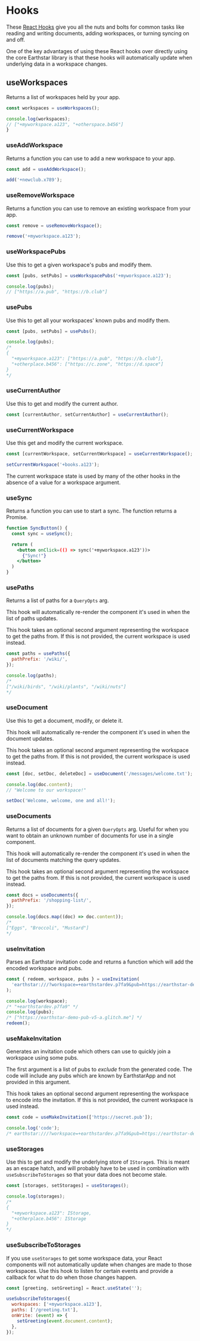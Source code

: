 # Hooks

These [React Hooks](https://reactjs.org/docs/hooks-intro.html) give you all the nuts and bolts for common tasks like reading and writing documents, adding workspaces, or turning syncing on and off.

One of the key advantages of using these React hooks over directly using the core Earthstar library is that these hooks will automatically update when underlying data in a workspace changes.

## useWorkspaces

Returns a list of workspaces held by your app.

```jsx
const workspaces = useWorkspaces();

console.log(workspaces);
// ["+myworkspace.a123", "+otherspace.b456"]
}
```

### useAddWorkspace

Returns a function you can use to add a new workspace to your app.

```jsx
const add = useAddWorkspace();

add('+newclub.x789');
```

### useRemoveWorkspace

Returns a function you can use to remove an existing workspace from your app.

```jsx
const remove = useRemoveWorkspace();

remove('+myworkspace.a123');
```

### useWorkspacePubs

Use this to get a given workspace's pubs and modify them.

```jsx
const [pubs, setPubs] = useWorkspacePubs('+myworkspace.a123');

console.log(pubs);
// ["https://a.pub", "https://b.club"]
```

### usePubs

Use this to get all your workspaces' known pubs and modify them.

```jsx
const [pubs, setPubs] = usePubs();

console.log(pubs);
/* 
{
  "+myworkspace.a123": ["https://a.pub", "https://b.club"],
  "+otherplace.b456": ["https://c.zone", "https://d.space"]
}
*/
```

### useCurrentAuthor

Use this to get and modify the current author.

```jsx
const [currentAuthor, setCurrentAuthor] = useCurrentAuthor();
```

### useCurrentWorkspace

Use this get and modify the current workspace.

```jsx
const [currentWorkspace, setCurrentWorkspace] = useCurrentWorkspace();

setCurrentWorkspace('+books.a123');
```

The current workspace state is used by many of the other hooks in the absence of a value for a workspace argument.

### useSync

Returns a function you can use to start a sync. The function returns a Promise.

```jsx
function SyncButton() {
  const sync = useSync();

  return (
    <button onClick=(() => sync('+myworkspace.a123'))>
      {"Sync!"}
    </button>
  )
}

```

### usePaths

Returns a list of paths for a `QueryOpts` arg.

This hook will automatically re-render the component it's used in when the list of paths updates.

This hook takes an optional second argument representing the workspace to get the paths from. If this is not provided, the current workspace is used instead.

```jsx
const paths = usePaths({
  pathPrefix: '/wiki/',
});

console.log(paths);
/*
["/wiki/birds", "/wiki/plants", "/wiki/nuts"]
*/
```

### useDocument

Use this to get a document, modify, or delete it.

This hook will automatically re-render the component it's used in when the document updates.

This hook takes an optional second argument representing the workspace to get the paths from. If this is not provided, the current workspace is used instead.

```jsx
const [doc, setDoc, deleteDoc] = useDocument('/messages/welcome.txt');

console.log(doc.content);
// "Welcome to our workspace!"

setDoc('Welcome, welcome, one and all!');
```

### useDocuments

Returns a list of documents for a given `QueryOpts` arg. Useful for when you want to obtain an unknown number of documents for use in a single component.

This hook will automatically re-render the component it's used in when the list of documents matching the query updates.

This hook takes an optional second argument representing the workspace to get the paths from. If this is not provided, the current workspace is used instead.

```jsx
const docs = useDocuments({
  pathPrefix: '/shopping-list/',
});

console.log(docs.map((doc) => doc.content));
/*
["Eggs", "Broccoli", "Mustard"]
*/
```

### useInvitation

Parses an Earthstar invitation code and returns a function which will add the encoded workspace and pubs.

```jsx
const { redeem, workspace, pubs } = useInvitation(
  'earthstar:///?workspace=+earthstardev.p7fa9&pub=https://earthstar-demo-pub-v5-a.glitch.me&v=1'
);

console.log(workspace);
/* "+earthstardev.p7fa9" */
console.log(pubs);
/* ["https://earthstar-demo-pub-v5-a.glitch.me"] */
redeem();
```

### useMakeInvitation

Generates an invitation code which others can use to quickly join a workspace using some pubs.

The first argument is a list of pubs to _exclude_ from the generated code. The code will include any pubs which are known by EarthstarApp and not provided in this argument.

This hook takes an optional second argument representing the workspace to encode into the invitation. If this is not provided, the current workspace is used instead.

```jsx
const code = useMakeInvitation(['https://secret.pub']);

console.log('code');
/* earthstar:///?workspace=+earthstardev.p7fa9&pub=https://earthstar-demo-pub-v5-a.glitch.me&v=1*/
```

### useStorages

Use this to get and modify the underlying store of `IStorage`s. This is meant as an escape hatch, and will probably have to be used in combination with `useSubscribeToStorages` so that your data does not become stale.

```jsx
const [storages, setStorages] = useStorages();

console.log(storages);
/*
{
  "+myworkspace.a123": IStorage,
  "+otherplace.b456": IStorage
}
*/
```

### useSubscribeToStorages

If you use `useStorages` to get some workspace data, your React components will not automatically update when changes are made to those workspaces. Use this hook to listen for certain events and provide a callback for what to do when those changes happen.

```jsx
const [greeting, setGreeting] = React.useState('');

useSubscribeToStorages({
  workspaces: ['+myworkspace.a123'],
  paths: ['/greeting.txt'],
  onWrite: (event) => {
    setGreeting(event.document.content);
  },
});
```
